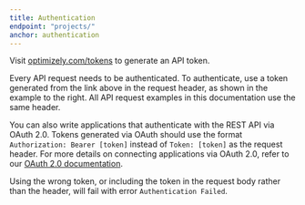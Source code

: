 ```yaml
---
title: Authentication
endpoint: "projects/"
anchor: authentication
---
```

<div class="alert alert-warning">Visit <a target="_blank" href="http://www.optimizely.com/tokens">optimizely.com/tokens</a> to generate an API token.</div>

Every API request needs to be authenticated. To authenticate, use a token generated from the link above in the request header, as shown in the example to the right. All API request examples in this documentation use the same header.

You can also write applications that authenticate with the REST API via OAuth 2.0. Tokens generated via OAuth should use the format `Authorization: Bearer [token]` instead of `Token: [token]` as the request header. For more details on connecting applications via OAuth 2.0, refer to our [OAuth 2.0 documentation](#oauth).

Using the wrong token, or including the token in the request body rather than the header, will fail with error `Authentication Failed`.
